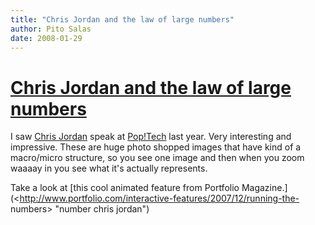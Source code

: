 ```yaml
---
title: "Chris Jordan and the law of large numbers"
author: Pito Salas
date: 2008-01-29
---
```

# [Chris Jordan and the law of large numbers](None)




I saw [Chris
Jordan](<http://www.google.com/url?sa=t&ct=res&cd=1&url=http%3A%2F%2Fwww.chrisjordan.com%2F&ei=EKKcR7WlIJPKepSRhc4G&usg=AFQjCNFGf4SI90ATmYc6Xx9Cz5ZOSouKkA&sig2=99ucWmQTtXjJULFzz83etg>
"number chris jordan") speak at
[Pop!Tech](<http://www.google.com/url?sa=t&ct=res&cd=1&url=http%3A%2F%2Fwww.poptech.com%2F&ei=KaKcR6m6HIecerfC6M0G&usg=AFQjCNG1kyTh9YKJ5iHfPozGsbKjtOeiHQ&sig2=ROColInv6JLN4P83saeIdA>
"number chris jordan") last year. Very interesting and impressive. These are
huge photo shopped images that have kind of a macro/micro structure, so you
see one image and then when you zoom waaaay in you see what it's actually
represents.

Take a look at [this cool animated feature from Portfolio
Magazine.](<http://www.portfolio.com/interactive-features/2007/12/running-the-
numbers> "number chris jordan")


